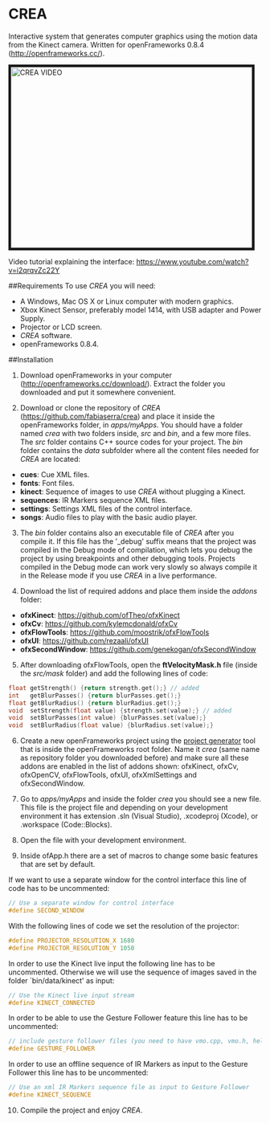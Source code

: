 CREA
====
Interactive system that generates computer graphics using the motion data from the Kinect camera. Written for openFrameworks 0.8.4 (http://openframeworks.cc/). 

<a href="https://www.youtube.com/watch?v=D07h5T6-29I" target="_blank"><img src="http://img.youtube.com/vi/D07h5T6-29I/0.jpg" 
alt="CREA VIDEO" width="480" height="360" border="5" /></a>

Video tutorial explaining the interface: https://www.youtube.com/watch?v=i2qrqvZc22Y

##Requirements
To use _CREA_ you will need:
* A Windows, Mac OS X or Linux computer with modern graphics.
*  Xbox Kinect Sensor, preferably model 1414, with USB adapter and Power Supply.
*  Projector or LCD screen.
* _CREA_ software.
* openFrameworks 0.8.4.

##Installation

1. Download openFrameworks in your computer (http://openframeworks.cc/download/). Extract the folder you downloaded and put it somewhere convenient.

2. Download or clone the repository of _CREA_ (https://github.com/fabiaserra/crea) and place it inside the openFrameworks folder, in _apps/myApps_. You should have a folder named _crea_ with two folders inside, _src_ and _bin_, and a few more files. The _src_ folder contains C++ source codes for your project. The _bin_ folder contains the _data_ subfolder where all the content files needed for _CREA_ are located: 
  * __cues__: Cue XML files.
  * __fonts__: Font files.
  * __kinect__: Sequence of images to use _CREA_ without plugging a Kinect.
  * __sequences__: IR Markers sequence XML files.
  * __settings__: Settings XML files of the control interface.
  * __songs__: Audio files to play with the basic audio player.

3. The _bin_ folder contains also an executable file of _CREA_ after you compile it. If this file has the '\_debug' suffix means that the project was compiled in the Debug mode of compilation, which lets you debug the project by using breakpoints and other debugging tools. Projects compiled in the Debug mode can work very slowly so always compile it in the Release mode if you use _CREA_ in a live performance.

4. Download the list of required addons and place them inside the _addons_ folder:
  * __ofxKinect__: https://github.com/ofTheo/ofxKinect
  * __ofxCv__: https://github.com/kylemcdonald/ofxCv
  * __ofxFlowTools__: https://github.com/moostrik/ofxFlowTools
  * __ofxUI__: https://github.com/rezaali/ofxUI
  * __ofxSecondWindow__: https://github.com/genekogan/ofxSecondWindow

5. After downloading ofxFlowTools, open the __ftVelocityMask.h__ file (inside the _src/mask_ folder) and add the following lines of code:
  ```c
  float	getStrength() {return strength.get();} // added
  int	getBlurPasses() {return blurPasses.get();}
  float	getBlurRadius() {return blurRadius.get();}
  void	setStrength(float value) {strength.set(value);} // added
  void	setBlurPasses(int value) {blurPasses.set(value);}
  void	setBlurRadius(float value) {blurRadius.set(value);}
  ```
6. Create a new openFrameworks project using the [project generator](http://www.openframeworks.cc/tutorials/introduction/002\_projectGenerator.html) tool that is inside the openFrameworks root folder. Name it _crea_ (same name as repository folder you downloaded before) and make sure all these addons are enabled in the list of addons shown: ofxKinect, ofxCv, ofxOpenCV, ofxFlowTools, ofxUI, ofxXmlSettings and ofxSecondWindow.

7. Go to _apps/myApps_ and inside the folder _crea_ you should see a new file. This file is the project file and depending on your development environment it has extension .sln (Visual Studio), .xcodeproj (Xcode), or .workspace (Code::Blocks).

8. Open the file with your development environment.

9. Inside ofApp.h there are a set of macros to change some basic features that are set by default. 
  
  If we want to use a separate window for the control interface this line of code has to be uncommented:
  ```c
  // Use a separate window for control interface
  #define SECOND_WINDOW
  ```
  
  With the following lines of code we set the resolution of the projector:
  ```c
  #define PROJECTOR_RESOLUTION_X 1680
  #define PROJECTOR_RESOLUTION_Y 1050
  ```

  In order to use the Kinect live input the following line has to be uncommented. Otherwise we will use the sequence of images saved in the folder `bin/data/kinect' as input:
  ```c
  // Use the Kinect live input stream
  #define KINECT_CONNECTED
  ```
  
  In order to be able to use the Gesture Follower feature this line has to be uncommented:
  ```c
  // include gesture follower files (you need to have vmo.cpp, vmo.h, helper.cpp and helper.h in src)
  #define GESTURE_FOLLOWER
  ```
  
  In order to use an offline sequence of IR Markers as input to the Gesture Follower this line has to be uncommented:
  ```c
  // Use an xml IR Markers sequence file as input to Gesture Follower
  #define KINECT_SEQUENCE
  ```
10. Compile the project and enjoy _CREA_.
